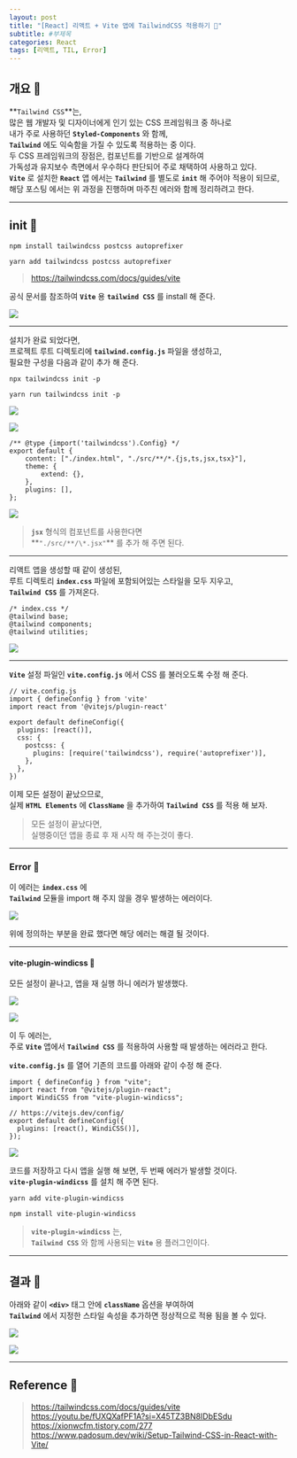 ```yaml
---
layout: post
title: "[React] 리액트 + Vite 앱에 TailwindCSS 적용하기 🌈"
subtitle: #부제목
categories: React
tags: [리액트, TIL, Error]
---
```


## 개요 🗽

**`Tailwind CSS`**는,<br>
많은 웹 개발자 및 디자이너에게 인기 있는 CSS 프레임워크 중 하나로<br>
내가 주로 사용하던 **`Styled-Components`** 와 함께,<br>
**`Tailwind`** 에도 익숙함을 가질 수 있도록 적용하는 중 이다.<br>
두 CSS 프레임워크의 장점은, 컴포넌트를 기반으로 설계하여<Br>
가독성과 유지보수 측면에서 우수하다 판단되어 주로 채택하여 사용하고 있다.<br>
**`Vite`** 로 설치한 **`React`** 앱 에서는 **`Tailwind`** 를 별도로 **`init`** 해 주어야 적용이 되므로,<br>
해당 포스팅 에서는 위 과정을 진행하며 마주친 에러와 함께 정리하려고 한다.

---

## init 📜

```
npm install tailwindcss postcss autoprefixer
```

```
yarn add tailwindcss postcss autoprefixer
```

> <https://tailwindcss.com/docs/guides/vite>

공식 문서를 참조하여 **`Vite`** 용 **`tailwind CSS`** 를 install 해 준다.

![](https://img1.daumcdn.net/thumb/R1280x0/?scode=mtistory2&fname=https%3A%2F%2Fblog.kakaocdn.net%2Fdn%2Fbrz3Da%2Fbtsy9hHyjVy%2Fm5TJMfSXkcailMepPzFjfk%2Fimg.png)

---

설치가 완료 되었다면,<br>
프로젝트 루트 디렉토리에 **`tailwind.config.js`** 파일을 생성하고,<br>
필요한 구성을 다음과 같이 추가 해 준다.

```
npx tailwindcss init -p
```

```
yarn run tailwindcss init -p
```

![](https://img1.daumcdn.net/thumb/R1280x0/?scode=mtistory2&fname=https%3A%2F%2Fblog.kakaocdn.net%2Fdn%2FtVZeA%2Fbtsy9MtMQVs%2FEG63LyO6X0jaKjUqJhDRPk%2Fimg.png)

![](https://img1.daumcdn.net/thumb/R1280x0/?scode=mtistory2&fname=https%3A%2F%2Fblog.kakaocdn.net%2Fdn%2FcZTiVa%2FbtszbuGpu45%2FRkw6vUkt1cByT0uvJLwun0%2Fimg.png)

```
/** @type {import('tailwindcss').Config} */
export default {
    content: ["./index.html", "./src/**/*.{js,ts,jsx,tsx}"],
    theme: {
        extend: {},
    },
    plugins: [],
};

```

![](https://img1.daumcdn.net/thumb/R1280x0/?scode=mtistory2&fname=https%3A%2F%2Fblog.kakaocdn.net%2Fdn%2FHvzp0%2Fbtsy9RhByig%2FKAAztQTvmrIcyk12EA3Iq1%2Fimg.png)

> **`jsx`** 형식의 컴포넌트를 사용한다면<br>**`"./src/**/\*.jsx"`\*\* 를 추가 해 주면 된다.

---

리액트 앱을 생성할 때 같이 생성된,<br>
루트 디렉토리 **`index.css`** 파일에 포함되어있는 스타일을 모두 지우고,<br>
**`Tailwind CSS`** 를 가져온다.

```
/* index.css */
@tailwind base;
@tailwind components;
@tailwind utilities;
```

![](https://img1.daumcdn.net/thumb/R1280x0/?scode=mtistory2&fname=https%3A%2F%2Fblog.kakaocdn.net%2Fdn%2Fdb71ZY%2FbtszdpdEiVU%2FHfxcqA0kxtANySrGjCUbM0%2Fimg.png)

---

**`Vite`** 설정 파일인 **`vite.config.js`** 에서 CSS 를 불러오도록 수정 해 준다.

```
// vite.config.js
import { defineConfig } from 'vite'
import react from '@vitejs/plugin-react'

export default defineConfig({
  plugins: [react()],
  css: {
    postcss: {
      plugins: [require('tailwindcss'), require('autoprefixer')],
    },
  },
})
```

이제 모든 설정이 끝났으므로,<br>
실제 **`HTML Elements`** 에 **`ClassName`** 을 추가하여 **`Tailwind CSS`** 를 적용 해 보자.

> 모든 설정이 끝났다면,<br>실행중이던 앱을 종료 후 재 시작 해 주는것이 좋다.

---

### Error 🚫

이 에러는 **`index.css`** 에<br>
**`Tailwind`** 모듈을 import 해 주지 않을 경우 발생하는 에러이다.

![](https://img1.daumcdn.net/thumb/R1280x0/?scode=mtistory2&fname=https%3A%2F%2Fblog.kakaocdn.net%2Fdn%2FbPiUIn%2FbtszbwqKBDR%2F5rBaIemt7eKgPrRP4OUNy1%2Fimg.png)

위에 정의하는 부분을 완료 했다면 해당 에러는 해결 될 것이다.

---

#### vite-plugin-windicss 🚧

모든 설정이 끝나고, 앱을 재 실행 하니 에러가 발생했다.

![](https://img1.daumcdn.net/thumb/R1280x0/?scode=mtistory2&fname=https%3A%2F%2Fblog.kakaocdn.net%2Fdn%2Fcwdm5L%2FbtszcG7gjyf%2Fp91yrfzKgH9vsAKNWALi90%2Fimg.png)

![](https://img1.daumcdn.net/thumb/R1280x0/?scode=mtistory2&fname=https%3A%2F%2Fblog.kakaocdn.net%2Fdn%2Fbzb49i%2Fbtsy7PZnfiT%2FHpYdMtkf7Yc4atc8Hp0IW0%2Fimg.png)

이 두 에러는,<br>
주로 **`Vite`** 앱에서 **`Tailwind CSS`** 를 적용하여 사용할 때 발생하는 에러라고 한다.

**`vite.config.js`** 를 열어 기존의 코드를 아래와 같이 수정 해 준다.

```
import { defineConfig } from "vite";
import react from "@vitejs/plugin-react";
import WindiCSS from "vite-plugin-windicss";

// https://vitejs.dev/config/
export default defineConfig({
  plugins: [react(), WindiCSS()],
});
```

![](https://img1.daumcdn.net/thumb/R1280x0/?scode=mtistory2&fname=https%3A%2F%2Fblog.kakaocdn.net%2Fdn%2Fbwwj7C%2FbtszbSAkUSc%2FpEux9XNA6sipMxEpT9pYK1%2Fimg.png)

코드를 저장하고 다시 앱을 실행 해 보면, 두 번째 에러가 발생할 것이다.<br>
**`vite-plugin-windicss`** 를 설치 해 주면 된다.

```
yarn add vite-plugin-windicss
```

```
npm install vite-plugin-windicss
```

> **`vite-plugin-windicss`** 는,<br>**`Tailwind CSS`** 와 함께 사용되는 **`Vite`** 용 플러그인이다.

---

## 결과 🌅

아래와 같이 **`<div>`** 태그 안에 **`className`** 옵션을 부여하여<br>
**`Tailwind`** 에서 지정한 스타일 속성을 추가하면 정상적으로 적용 됨을 볼 수 있다.

![](https://img1.daumcdn.net/thumb/R1280x0/?scode=mtistory2&fname=https%3A%2F%2Fblog.kakaocdn.net%2Fdn%2FcddOlX%2Fbtszb24mMb5%2FAVInHiljT1kpy1YzslxkRK%2Fimg.png)

![](https://img1.daumcdn.net/thumb/R1280x0/?scode=mtistory2&fname=https%3A%2F%2Fblog.kakaocdn.net%2Fdn%2FcuI9on%2FbtszcHeEx0Z%2FGKJjJIjMdPhr9dErGf7fEk%2Fimg.png)

---

## Reference 🌊

> <https://tailwindcss.com/docs/guides/vite><br><https://youtu.be/fUXQXafPF1A?si=X45TZ3BN8IDbESdu><br><https://xionwcfm.tistory.com/277><br><https://www.padosum.dev/wiki/Setup-Tailwind-CSS-in-React-with-Vite/>
